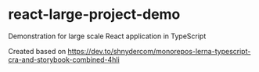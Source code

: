 # react-large-project-demo

Demonstration for large scale React application in TypeScript

Created based on https://dev.to/shnydercom/monorepos-lerna-typescript-cra-and-storybook-combined-4hli
